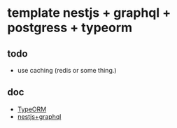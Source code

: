 # template nestjs + graphql + postgress + typeorm

## todo

- use caching (redis or some thing.)

## doc

- [TypeORM](https://typeorm.io/#/)
- [nestjs+graphql](https://docs.nestjs.com/graphql/quick-start)
